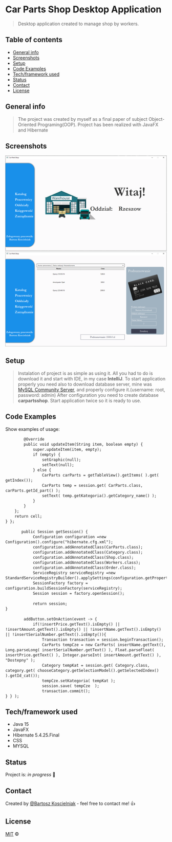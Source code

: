 # Car Parts Shop Desktop Application
> Desktop application created to manage shop by workers.

## Table of contents
* [General info](#general-info)
* [Screenshots](#screenshots)
* [Setup](#setup)
* [Code Examples](#code-examples)  
* [Tech/framework used](#techframework-used)  
* [Status](#status)
* [Contact](#contact)
* [License](#license)

## General info
>The project was created by myself as a final paper of subject Object-Oriented Programing(OOP). Project has been realized with JavaFX and Hibernate

## Screenshots

![Example screenshot](src/main/resources/img/1.png)
![Example screenshot](src/main/resources/img/3.png)

## Setup

>Instalation of project is as simple as using it. All you had to do is download it and start with IDE, in my case **IntelliJ**.
To start application properly you need also to download database server, mine was [MySQL Community Server](https://dev.mysql.com/downloads/mysql/), and properly configure it.(username: root, password: admin)
After configuration you need to create database **carpartsshop**.
Start application twice so it is ready to use.

## Code Examples
Show examples of usage:


            @Override
            public void updateItem(String item, boolean empty) {
                super.updateItem(item, empty);
                if (empty) {
                    setGraphic(null);
                    setText(null);
                } else {
                    CarParts carParts = getTableView().getItems( ).get( getIndex());
                    CarParts temp = session.get( CarParts.class, carParts.getId_part() );
                    setText( temp.getKategoria().getCategory_name() );
                }
            }
        };
        return cell;
    } };

           public Session getSession() {
                Configuration configuration =new Configuration().configure("hibernate.cfg.xml");
                configuration.addAnnotatedClass(CarParts.class);
                configuration.addAnnotatedClass(Category.class);
                configuration.addAnnotatedClass(Shop.class);
                configuration.addAnnotatedClass(Workers.class);
                configuration.addAnnotatedClass(Order.class);
                ServiceRegistry serviceRegistry =new StandardServiceRegistryBuilder().applySettings(configuration.getProperties()).build();
                SessionFactory factory = configuration.buildSessionFactory(serviceRegistry);
                Session session = factory.openSession();
        
                return session;
    }

            addButton.setOnAction(event -> {
                if(!insertPrice.getText().isEmpty() || !insertAmount.getText().isEmpty() || !insertName.getText().isEmpty() || !insertSerialNumber.getText().isEmpty()){
                    Transaction transaction = session.beginTransaction();
                    CarParts tempCze = new CarParts( insertName.getText(), Long.parseLong( insertSerialNumber.getText() ), Float.parseFloat( insertPrice.getText() ), Integer.parseInt( insertAmount.getText() ), "Dostepny" );
                    Category tempKat = session.get( Category.class, category.get( chooseCategory.getSelectionModel().getSelectedIndex() ).getId_cat());
                    tempCze.setKategoria( tempKat );
                    session.save( tempCze  );
                    transaction.commit();
    } } );



## Tech/framework used

* Java 15
* JavaFX
* Hibernate 5.4.25.Final
* CSS
* MYSQL

## Status
Project is: _in progress_ :monocle_face:


## Contact
Created by [@Bartosz Koscielniak](https://github.com/BartoszKoscielniak) - feel free to contact me! :+1:


## License
[MIT](https://choosealicense.com/licenses/mit/) ©

